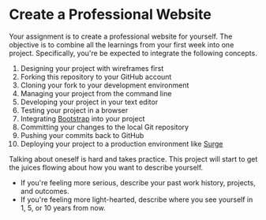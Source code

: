 # Create a Professional Website

Your assignment is to create a professional website for yourself. The objective is to combine all the learnings from your first week into one project. Specifically, you're be expected to integrate the following concepts.

1. Designing your project with wireframes first
1. Forking this repository to your GitHub account
1. Cloning your fork to your development environment
1. Managing your project from the command line
1. Developing your project in your text editor
1. Testing your project in a browser
1. Integrating [Bootstrap][Bootstrap] into your project
1. Committing your changes to the local Git repository
1. Pushing your commits back to GitHub
1. Deploying your project to a production environment like [Surge][Surge]

Talking about oneself is hard and takes practice. This project will start to get the juices flowing about how you want to describe yourself.

- If you're feeling more serious, describe your past work history, projects, and outcomes.
- If you're feeling more light-hearted, describe where you see yourself in 1, 5, or 10 years from now.

[Bootstrap]: http://getbootstrap.com/getting-started/
[Surge]: http://surge.sh/help/getting-started-with-surge
